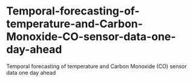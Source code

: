 # Temporal-forecasting-of-temperature-and-Carbon-Monoxide-CO-sensor-data-one-day-ahead
Temporal forecasting of temperature and Carbon Monoxide (CO) sensor data one day ahead
